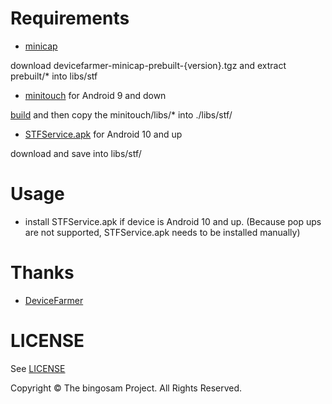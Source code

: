 
# Requirements

- [minicap](https://github.com/DeviceFarmer/minicap/releases) 

download devicefarmer-minicap-prebuilt-{version}.tgz and extract  prebuilt/* into libs/stf
- [minitouch](https://github.com/DeviceFarmer/minitouch) for Android 9 and down

[build](https://github.com/DeviceFarmer/minitouch#Building) and then copy the minitouch/libs/* into ./libs/stf/
- [STFService.apk](https://github.com/DeviceFarmer/STFService.apk/releases)  for Android 10 and up

download and save into libs/stf/

# Usage
- install STFService.apk if device is Android 10 and up. (Because pop ups are not supported, STFService.apk needs to be installed manually)


# Thanks

- [DeviceFarmer](https://github.com/DeviceFarmer)

# LICENSE

See [LICENSE](LICENSE)

Copyright © The bingosam Project. All Rights Reserved.